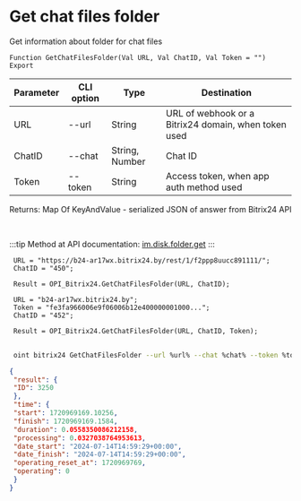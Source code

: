 ﻿---
sidebar_position: 20
---

# Get chat files folder
 Get information about folder for chat files



`Function GetChatFilesFolder(Val URL, Val ChatID, Val Token = "") Export`

 | Parameter | CLI option | Type | Destination |
 |-|-|-|-|
 | URL | --url | String | URL of webhook or a Bitrix24 domain, when token used |
 | ChatID | --chat | String, Number | Chat ID |
 | Token | --token | String | Access token, when app auth method used |

 
 Returns: Map Of KeyAndValue - serialized JSON of answer from Bitrix24 API

<br/>

:::tip
Method at API documentation: [im.disk.folder.get](https://dev.1c-bitrix.ru/learning/course/index.php?COURSE_ID=93&LESSON_ID=11483)
:::
<br/>


```bsl title="Code example"
 URL = "https://b24-ar17wx.bitrix24.by/rest/1/f2ppp8uucc891111/";
 ChatID = "450";
 
 Result = OPI_Bitrix24.GetChatFilesFolder(URL, ChatID);
 
 URL = "b24-ar17wx.bitrix24.by";
 Token = "fe3fa966006e9f06006b12e400000001000...";
 ChatID = "452";
 
 Result = OPI_Bitrix24.GetChatFilesFolder(URL, ChatID, Token);
```
	


```sh title="CLI command example"
 
 oint bitrix24 GetChatFilesFolder --url %url% --chat %chat% --token %token%

```

```json title="Result"
{
 "result": {
 "ID": 3250
 },
 "time": {
 "start": 1720969169.10256,
 "finish": 1720969169.1584,
 "duration": 0.0558350086212158,
 "processing": 0.0327038764953613,
 "date_start": "2024-07-14T14:59:29+00:00",
 "date_finish": "2024-07-14T14:59:29+00:00",
 "operating_reset_at": 1720969769,
 "operating": 0
 }
}
```
